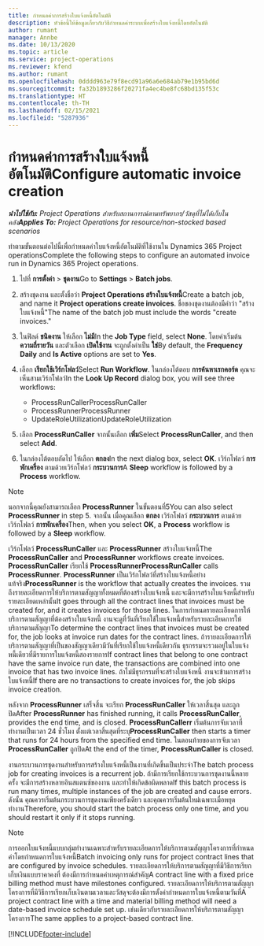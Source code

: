 ```yaml
---
title: กำหนดค่าการสร้างใบแจ้งหนี้อัตโนมัติ
description: หัวข้อนี้ให้ข้อมูลเกี่ยวกับวิธีกำหนดค่าระบบเพื่อสร้างใบแจ้งหนี้โดยอัตโนมัติ
author: rumant
manager: Annbe
ms.date: 10/13/2020
ms.topic: article
ms.service: project-operations
ms.reviewer: kfend
ms.author: rumant
ms.openlocfilehash: 0dddd963e79f8ecd91a96a6e684ab79e1b95bd6d
ms.sourcegitcommit: fa32b1893286f20271fa4ec4be8fc68bd135f53c
ms.translationtype: HT
ms.contentlocale: th-TH
ms.lasthandoff: 02/15/2021
ms.locfileid: "5287936"
---
```

# <a name="configure-automatic-invoice-creation"></a><span data-ttu-id="1f214-103">กำหนดค่าการสร้างใบแจ้งหนี้อัตโนมัติ</span><span class="sxs-lookup"><span data-stu-id="1f214-103">Configure automatic invoice creation</span></span>

<span data-ttu-id="1f214-104">_**นำไปใช้กับ:** Project Operations สำหรับสถานการณ์ตามทรัพยากร/วัสดุที่ไม่ได้เก็บในคลัง_</span><span class="sxs-lookup"><span data-stu-id="1f214-104">_**Applies To:** Project Operations for resource/non-stocked based scenarios_</span></span>


<span data-ttu-id="1f214-105">ทำตามขั้นตอนต่อไปนี้เพื่อกำหนดค่าใบแจ้งหนี้อัตโนมัติที่ใช้งานใน Dynamics 365 Project operations</span><span class="sxs-lookup"><span data-stu-id="1f214-105">Complete the following steps to configure an automated invoice run in Dynamics 365 Project operations.</span></span>

1. <span data-ttu-id="1f214-106">ไปที่ **การตั้งค่า** > **ชุดงาน**</span><span class="sxs-lookup"><span data-stu-id="1f214-106">Go to **Settings** > **Batch jobs**.</span></span>
2. <span data-ttu-id="1f214-107">สร้างชุดงาน และตั้งชื่อว่า **Project Operations สร้างใบแจ้งหนี้**</span><span class="sxs-lookup"><span data-stu-id="1f214-107">Create a batch job, and name it **Project operations create invoices**.</span></span> <span data-ttu-id="1f214-108">ชื่อของชุดงานต้องมีคำว่า "สร้างใบแจ้งหนี้"</span><span class="sxs-lookup"><span data-stu-id="1f214-108">The name of the batch job must include the words "create invoices."</span></span>
3. <span data-ttu-id="1f214-109">ในฟิลด์ **ชนิดงาน** ให้เลือก **ไม่มี**</span><span class="sxs-lookup"><span data-stu-id="1f214-109">In the **Job Type** field, select **None**.</span></span> <span data-ttu-id="1f214-110">โดยค่าเริ่มต้น **ความถี่รายวัน** และตัวเลือก **เปิดใช้งาน** จะถูกตั้งค่าเป็น **ใช่**</span><span class="sxs-lookup"><span data-stu-id="1f214-110">By default, the **Frequency Daily** and **Is Active** options are set to **Yes**.</span></span>
4. <span data-ttu-id="1f214-111">เลือก **เรียกใช้เวิร์กโฟลว์**</span><span class="sxs-lookup"><span data-stu-id="1f214-111">Select **Run Workflow**.</span></span> <span data-ttu-id="1f214-112">ในกล่องโต้ตอบ **การค้นหาเรกคอร์ด** คุณจะเห็นสามเวิร์กโฟลว์</span><span class="sxs-lookup"><span data-stu-id="1f214-112">In the **Look Up Record** dialog box, you will see three workflows:</span></span>

    - <span data-ttu-id="1f214-113">ProcessRunCaller</span><span class="sxs-lookup"><span data-stu-id="1f214-113">ProcessRunCaller</span></span>
    - <span data-ttu-id="1f214-114">ProcessRunner</span><span class="sxs-lookup"><span data-stu-id="1f214-114">ProcessRunner</span></span>
    - <span data-ttu-id="1f214-115">UpdateRoleUtilization</span><span class="sxs-lookup"><span data-stu-id="1f214-115">UpdateRoleUtilization</span></span>

5. <span data-ttu-id="1f214-116">เลือก **ProcessRunCaller** จากนั้นเลือก **เพิ่ม**</span><span class="sxs-lookup"><span data-stu-id="1f214-116">Select **ProcessRunCaller**, and then select **Add**.</span></span>
6. <span data-ttu-id="1f214-117">ในกล่องโต้ตอบถัดไป ให้เลือก **ตกลง**</span><span class="sxs-lookup"><span data-stu-id="1f214-117">In the next dialog box, select **OK**.</span></span> <span data-ttu-id="1f214-118">เวิร์กโฟลว์ **การพักเครื่อง** ตามด้วยเวิร์กโฟลว์ **กระบวนการ**</span><span class="sxs-lookup"><span data-stu-id="1f214-118">A **Sleep** workflow is followed by a **Process** workflow.</span></span>

  > [!NOTE]
  > <span data-ttu-id="1f214-119">นอกจากนี้คุณยังสามารถเลือก **ProcessRunner** ในขั้นตอนที่5</span><span class="sxs-lookup"><span data-stu-id="1f214-119">You can also select **ProcessRunner** in step 5.</span></span> <span data-ttu-id="1f214-120">จากนั้น เมื่อคุณเลือก **ตกลง** เวิร์กโฟลว์ **กระบวนการ** ตามด้วยเวิร์กโฟลว์ **การพักเครื่อง**</span><span class="sxs-lookup"><span data-stu-id="1f214-120">Then, when you select **OK**, a **Process** workflow is followed by a **Sleep** workflow.</span></span>

<span data-ttu-id="1f214-121">เวิร์กโฟลว์ **ProcessRunCaller** และ **ProcessRunner** สร้างใบแจ้งหนี้</span><span class="sxs-lookup"><span data-stu-id="1f214-121">The **ProcessRunCaller** and **ProcessRunner** workflows create invoices.</span></span> <span data-ttu-id="1f214-122">**ProcessRunCaller** เรียกใช้ **ProcessRunner**</span><span class="sxs-lookup"><span data-stu-id="1f214-122">**ProcessRunCaller** calls **ProcessRunner**.</span></span> <span data-ttu-id="1f214-123">**ProcessRunner** เป็นเวิร์กโฟลว์ที่สร้างใบแจ้งหนี้อย่างแท้จริง</span><span class="sxs-lookup"><span data-stu-id="1f214-123">**ProcessRunner** is the workflow that actually creates the invoices.</span></span> <span data-ttu-id="1f214-124">รวมถึงรายละเอียดการให้บริการตามสัญญาทั้งหมดที่ต้องสร้างใบแจ้งหนี้ และจะมีการสร้างใบแจ้งหนี้สำหรับรายละเอียดเหล่านั้น</span><span class="sxs-lookup"><span data-stu-id="1f214-124">It goes through all the contract lines that invoices must be created for, and it creates invoices for those lines.</span></span> <span data-ttu-id="1f214-125">ในการกำหนดรายละเอียดการให้บริการตามสัญญาที่ต้องสร้างใบแจ้งหนี้ งานจะดูที่วันที่เรียกใช้ใบแจ้งหนี้สำหรับรายละเอียดการให้บริการตามสัญญา</span><span class="sxs-lookup"><span data-stu-id="1f214-125">To determine the contract lines that invoices must be created for, the job looks at invoice run dates for the contract lines.</span></span> <span data-ttu-id="1f214-126">ถ้ารายละเอียดการให้บริการตามสัญญาที่เป็นของสัญญาเดียวมีวันที่เรียกใช้ใบแจ้งหนี้เดียวกัน ธุรกรรมจะรวมอยู่ในใบแจ้งหนี้เดียวที่มีรายการใบแจ้งหนี้สองรายการ</span><span class="sxs-lookup"><span data-stu-id="1f214-126">If contract lines that belong to one contract have the same invoice run date, the transactions are combined into one invoice that has two invoice lines.</span></span> <span data-ttu-id="1f214-127">ถ้าไม่มีธุรกรรมที่จะสร้างใบแจ้งหนี้ งานจะข้ามการสร้างใบแจ้งหนี้</span><span class="sxs-lookup"><span data-stu-id="1f214-127">If there are no transactions to create invoices for, the job skips invoice creation.</span></span>

<span data-ttu-id="1f214-128">หลังจาก **ProcessRunner** เสร็จสิ้น จะเรียก **ProcessRunCaller** ให้เวลาสิ้นสุด และถูกปิด</span><span class="sxs-lookup"><span data-stu-id="1f214-128">After **ProcessRunner** has finished running, it calls **ProcessRunCaller**, provides the end time, and is closed.</span></span> <span data-ttu-id="1f214-129">**ProcessRunCallerr** เริ่มต้นการจับเวลาที่ทำงานเป็นเวลา 24 ชั่วโมง ตั้งแต่เวลาสิ้นสุดที่ระบุ</span><span class="sxs-lookup"><span data-stu-id="1f214-129">**ProcessRunCaller** then starts a timer that runs for 24 hours from the specified end time.</span></span> <span data-ttu-id="1f214-130">ในตอนท้ายของการจับเวลา **ProcessRunCaller** ถูกปิด</span><span class="sxs-lookup"><span data-stu-id="1f214-130">At the end of the timer, **ProcessRunCaller** is closed.</span></span>

<span data-ttu-id="1f214-131">งานกระบวนการชุดงานสำหรับการสร้างใบแจ้งหนี้เป็นงานที่เกิดขึ้นเป็นประจำ</span><span class="sxs-lookup"><span data-stu-id="1f214-131">The batch process job for creating invoices is a recurrent job.</span></span> <span data-ttu-id="1f214-132">ถ้ามีการเรียกใช้กระบวนการชุดงานนี้หลายครั้ง จะมีการสร้างหลายอินสแตนซ์ของงาน และทำให้เกิดข้อผิดพลาด</span><span class="sxs-lookup"><span data-stu-id="1f214-132">If this batch process is run many times, multiple instances of the job are created and cause errors.</span></span> <span data-ttu-id="1f214-133">ดังนั้น คุณควรเริ่มต้นกระบวนการชุดงานเพียงครั้งเดียว และคุณควรเริ่มต้นใหม่เฉพาะเมื่อหยุดทำงาน</span><span class="sxs-lookup"><span data-stu-id="1f214-133">Therefore, you should start the batch process only one time, and you should restart it only if it stops running.</span></span>

> [!NOTE]
> <span data-ttu-id="1f214-134">การออกใบแจ้งหนี้แบบกลุ่มทำงานเฉพาะสำหรับรายละเอียดการให้บริการตามสัญญาโครงการที่กำหนดค่าโดยกำหนดการใบแจ้งหนี้</span><span class="sxs-lookup"><span data-stu-id="1f214-134">Batch invoicing only runs for project contract lines that are configured by invoice schedules.</span></span> <span data-ttu-id="1f214-135">รายละเอียดการให้บริการตามสัญญาที่มีวิธีการเรียกเก็บเงินแบบราคาคงที่ ต้องมีการกำหนดค่าเหตุการณ์สำคัญ</span><span class="sxs-lookup"><span data-stu-id="1f214-135">A contract line with a fixed price billing method must have milestones configured.</span></span> <span data-ttu-id="1f214-136">รายละเอียดการให้บริการตามสัญญาโครงการที่มีวิธีการเรียกเก็บเงินตามเวลาและวัสดุจะต้องมีการตั้งค่ากำหนดการใบแจ้งหนี้ตามวันที่</span><span class="sxs-lookup"><span data-stu-id="1f214-136">A project contract line with a time and material billing method will need a date-based invoice schedule set up.</span></span> <span data-ttu-id="1f214-137">เช่นเดียวกับรายละเอียดการให้บริการตามสัญญาโครงการ</span><span class="sxs-lookup"><span data-stu-id="1f214-137">The same applies to a project-based contract line.</span></span>     


[!INCLUDE[footer-include](../includes/footer-banner.md)]